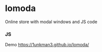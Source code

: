 # lomoda
Online store with modal windows and JS code
### JS
Demo https://1unkman3.github.io/lomoda/
